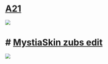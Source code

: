 # [A21](https://drive.google.com/file/d/1dyGTu5rU7xprmYkIETI1AYmWqDuWHNkD/view?usp=sharing)
![](https://cdn.discordapp.com/attachments/745632745128067192/787696611308208148/unknown.png)

# # [MystiaSkin zubs edit](https://www.dropbox.com/s/j2b2b5zb3ez7bne/MystiaSkin%20zubs%20edit.osk?dl=0)
![](https://i.imgur.com/deF5Itb.png)
